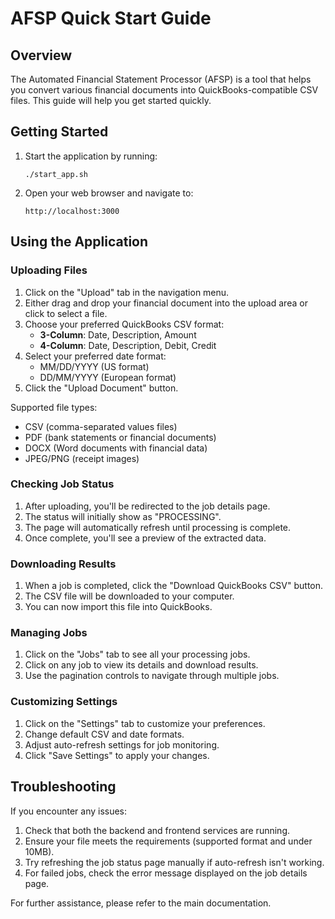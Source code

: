 # AFSP Quick Start Guide

## Overview

The Automated Financial Statement Processor (AFSP) is a tool that helps you convert various financial documents into QuickBooks-compatible CSV files. This guide will help you get started quickly.

## Getting Started

1. Start the application by running:
   ```
   ./start_app.sh
   ```

2. Open your web browser and navigate to:
   ```
   http://localhost:3000
   ```

## Using the Application

### Uploading Files

1. Click on the "Upload" tab in the navigation menu.
2. Either drag and drop your financial document into the upload area or click to select a file.
3. Choose your preferred QuickBooks CSV format:
   - **3-Column**: Date, Description, Amount
   - **4-Column**: Date, Description, Debit, Credit
4. Select your preferred date format:
   - MM/DD/YYYY (US format)
   - DD/MM/YYYY (European format)
5. Click the "Upload Document" button.

Supported file types:
- CSV (comma-separated values files)
- PDF (bank statements or financial documents)
- DOCX (Word documents with financial data)
- JPEG/PNG (receipt images)

### Checking Job Status

1. After uploading, you'll be redirected to the job details page.
2. The status will initially show as "PROCESSING".
3. The page will automatically refresh until processing is complete.
4. Once complete, you'll see a preview of the extracted data.

### Downloading Results

1. When a job is completed, click the "Download QuickBooks CSV" button.
2. The CSV file will be downloaded to your computer.
3. You can now import this file into QuickBooks.

### Managing Jobs

1. Click on the "Jobs" tab to see all your processing jobs.
2. Click on any job to view its details and download results.
3. Use the pagination controls to navigate through multiple jobs.

### Customizing Settings

1. Click on the "Settings" tab to customize your preferences.
2. Change default CSV and date formats.
3. Adjust auto-refresh settings for job monitoring.
4. Click "Save Settings" to apply your changes.

## Troubleshooting

If you encounter any issues:

1. Check that both the backend and frontend services are running.
2. Ensure your file meets the requirements (supported format and under 10MB).
3. Try refreshing the job status page manually if auto-refresh isn't working.
4. For failed jobs, check the error message displayed on the job details page.

For further assistance, please refer to the main documentation.
